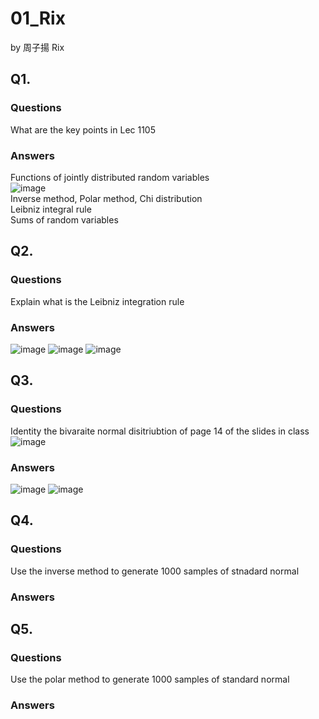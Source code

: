 # 01_Rix

by 周子揚 Rix

## Q1. 

### Questions 

What are the key points in Lec 1105

### Answers

Functions of jointly distributed random variables  
![image](https://github.com/user-attachments/assets/17cd7c52-2442-464c-b4d5-bfb91bb21527)  
Inverse method, Polar method, Chi distribution  
Leibniz integral rule  
Sums of random variables

## Q2. 

### Questions 

Explain what is the Leibniz integration rule

### Answers

![image](https://github.com/user-attachments/assets/52e35e04-2a85-41df-b9f1-fd764f628d9e)
![image](https://github.com/user-attachments/assets/9c571e9b-50e6-4ba0-8a45-b703e4859ebf)
![image](https://github.com/user-attachments/assets/e680ff5e-5d19-41b9-8cfb-83e97f22afd2)


## Q3. 

### Questions 

Identity  the bivaraite normal disitriubtion of page 14 of the slides in class  
![image](https://github.com/user-attachments/assets/64286e1b-270c-4ef5-8b3b-1171ad29c7d2)


### Answers

![image](https://github.com/user-attachments/assets/136eaedf-9e25-4804-b2d1-031505b399b1)
![image](https://github.com/user-attachments/assets/a91ba58f-e509-4381-ac4b-9071283e4d2b)


## Q4. 

### Questions 

Use the inverse method to generate 1000 samples of stnadard normal

### Answers



## Q5. 

### Questions 

Use the polar method to generate 1000 samples of standard normal

### Answers

